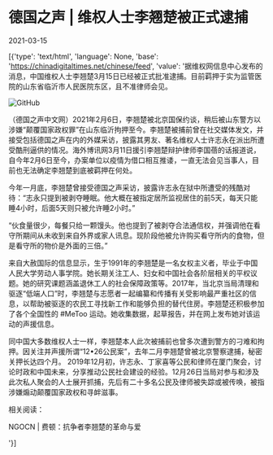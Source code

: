 # 德国之声 | 维权人士李翘楚被正式逮捕

2021-03-15

[{'type': 'text/html', 'language': None, 'base': 'https://chinadigitaltimes.net/chinese/feed', 'value': '据维权网信息中心发布的消息，中国维权人士李翘楚3月15日已经被正式批准逮捕。目前羁押于实为监管医院的山东省临沂市人民医院东区，且不准律师会见。

![GitHub](https://chinadigitaltimes.net/chinese/files/2021/03/post-663627-604ff1e4d9f65.)

（德国之声中文网）2021年2月6日，李翘楚被北京国保约谈，稍后被山东警方以涉嫌“颠覆国家政权罪”在山东临沂拘押至今。李翘楚被捕前曾在社交媒体发文，并接受包括德国之声在内的外媒采访，披露其男友、著名维权人士许志永在派出所遭受酷刑逼供的情况。海外博讯网3月11日援引李翘楚辩护律师李国蓓的话报道说，自今年2月6日至今，办案单位以疫情为借口相互推诿，一直无法会见当事人，目前也无法确定李翘楚到底被羁押在何处。

今年一月底，李翘楚曾接受德国之声采访，披露许志永在狱中所遭受的残酷对待：“志永只提到被剥夺睡眠。他大概在被指定居所监视居住的前5天，每天只能睡4小时，后面5天则只被允许睡2小时。”

“伙食量很少，每餐只给一颗馒头。他也提到了被剥夺合法通信权，并强调他在看守所期间从未收到来自外界或家人讯息。现阶段他被允许购买看守所内的食物，但是看守所的物价是外面的三倍。”

来自大赦国际的信息显示，生于1991年的李翘楚是一名女权主义者，毕业于中国人民大学劳动人事学院。她长期关注工人、妇女和中国社会各阶层相关的平权议题。她的研究课题涵盖退休工人的社会保障政策等。2017年，当北京当局清理和驱逐“低端人口”时，李翘楚与志愿者一起编纂和传播有关受影响最严重社区的信息，以帮助被驱逐的农民工寻找新工作和能够负担的替代住房。李翘楚还积极参加了各个全国性的 #MeToo 运动。她收集数据，起草报告，并在网上发布她对该运动的声援信息。

同中国大多数维权人士一样，李翘楚本人此次被捕前也曾多次遭到警方的刁难和拘押。因关注并声援所谓“12•26公民案”，去年二月李翘楚曾被北京警察逮捕，秘密关押长达四个月。 2019年12月初，许志永、丁家喜等公民和律师在厦门聚会，讨论时政和中国未来，分享推动公民社会建设的经验。12月26日当局对参与和涉及此次私人聚会的人士展开抓捕，先后有二十多名公民及律师被失踪或被传唤，被指涉嫌煽动颠覆国家政权和寻衅滋事。

相关阅读：

NGOCN | 费顿：抗争者李翘楚的革命与爱

'}]